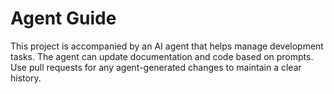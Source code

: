 # Agent Guide

This project is accompanied by an AI agent that helps manage development tasks.
The agent can update documentation and code based on prompts. Use pull requests
for any agent-generated changes to maintain a clear history.
